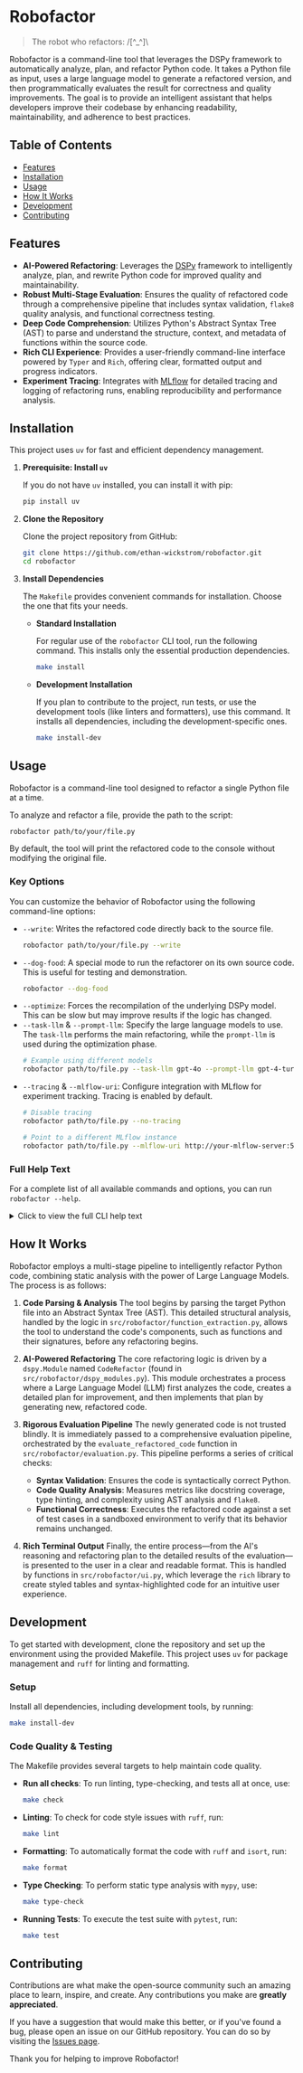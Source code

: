# Robofactor

> The robot who refactors: /[^_^]\

Robofactor is a command-line tool that leverages the DSPy framework to automatically analyze, plan, and refactor Python code. It takes a Python file as input, uses a large language model to generate a refactored version, and then programmatically evaluates the result for correctness and quality improvements. The goal is to provide an intelligent assistant that helps developers improve their codebase by enhancing readability, maintainability, and adherence to best practices.

## Table of Contents

- [Features](#features)
- [Installation](#installation)
- [Usage](#usage)
- [How It Works](#how-it-works)
- [Development](#development)
- [Contributing](#contributing)

## Features

- **AI-Powered Refactoring**: Leverages the [DSPy](https://github.com/stanfordnlp/dspy) framework to intelligently analyze, plan, and rewrite Python code for improved quality and maintainability.
- **Robust Multi-Stage Evaluation**: Ensures the quality of refactored code through a comprehensive pipeline that includes syntax validation, `flake8` quality analysis, and functional correctness testing.
- **Deep Code Comprehension**: Utilizes Python's Abstract Syntax Tree (AST) to parse and understand the structure, context, and metadata of functions within the source code.
- **Rich CLI Experience**: Provides a user-friendly command-line interface powered by `Typer` and `Rich`, offering clear, formatted output and progress indicators.
- **Experiment Tracing**: Integrates with [MLflow](https://mlflow.org/) for detailed tracing and logging of refactoring runs, enabling reproducibility and performance analysis.

## Installation

This project uses `uv` for fast and efficient dependency management.

1.  **Prerequisite: Install `uv`**

    If you do not have `uv` installed, you can install it with pip:
    ```bash
    pip install uv
    ```

2.  **Clone the Repository**

    Clone the project repository from GitHub:
    ```bash
    git clone https://github.com/ethan-wickstrom/robofactor.git
    cd robofactor
    ```

3.  **Install Dependencies**

    The `Makefile` provides convenient commands for installation. Choose the one that fits your needs.

    *   **Standard Installation**

        For regular use of the `robofactor` CLI tool, run the following command. This installs only the essential production dependencies.
        ```bash
        make install
        ```

    *   **Development Installation**

        If you plan to contribute to the project, run tests, or use the development tools (like linters and formatters), use this command. It installs all dependencies, including the development-specific ones.
        ```bash
        make install-dev
        ```

## Usage

Robofactor is a command-line tool designed to refactor a single Python file at a time.

To analyze and refactor a file, provide the path to the script:

```bash
robofactor path/to/your/file.py
```

By default, the tool will print the refactored code to the console without modifying the original file.

### Key Options

You can customize the behavior of Robofactor using the following command-line options:

*   `--write`: Writes the refactored code directly back to the source file.
    ```bash
    robofactor path/to/your/file.py --write
    ```
*   `--dog-food`: A special mode to run the refactorer on its own source code. This is useful for testing and demonstration.
    ```bash
    robofactor --dog-food
    ```
*   `--optimize`: Forces the recompilation of the underlying DSPy model. This can be slow but may improve results if the logic has changed.
*   `--task-llm` & `--prompt-llm`: Specify the large language models to use. The `task-llm` performs the main refactoring, while the `prompt-llm` is used during the optimization phase.
    ```bash
    # Example using different models
    robofactor path/to/file.py --task-llm gpt-4o --prompt-llm gpt-4-turbo
    ```
*   `--tracing` & `--mlflow-uri`: Configure integration with MLflow for experiment tracking. Tracing is enabled by default.
    ```bash
    # Disable tracing
    robofactor path/to/file.py --no-tracing

    # Point to a different MLflow instance
    robofactor path/to/file.py --mlflow-uri http://your-mlflow-server:5000
    ```

### Full Help Text

For a complete list of all available commands and options, you can run `robofactor --help`.

<details>
<summary>Click to view the full CLI help text</summary>

```text
                                                                                                    
 Usage: main [OPTIONS] [PATH]                                                                       
                                                                                                    
 A DSPy-powered tool to analyze, plan, and refactor Python code.                                    
                                                                                                    
                                                                                                    
 Arguments 
 ─────────────────────────────────────────────────────────────────────────────────────────────────── 
   path      [PATH]  Path to the Python file to refactor. [default: None]                         
                                                                                                    
 Options 
 ─────────────────────────────────────────────────────────────────────────────────────────────────── 
 --dog-food                                    Self-refactor the script you are running.          
 --write                                       Write the refactored code back to the file.        
 --optimize                                    Force re-optimization of the DSPy model.           
 --task-llm                              TEXT  Model for the main refactoring task.               
                                               [default:                                          
                                               gemini/gemini-2.5-flash-lite-preview-06-17]        
 --prompt-llm                            TEXT  Model for generating prompts during optimization.  
                                               [default: gemini/gemini-2.5-pro]                   
 --tracing               --no-tracing          Enable MLflow tracing. [default: tracing]          
 --mlflow-uri                            TEXT  MLflow tracking server URI.                        
                                               [default: http://127.0.0.1:5000]                   
 --mlflow-experiment                     TEXT  MLflow experiment name. [default: robofactor]      
 --install-completion                          Install completion for the current shell.          
 --show-completion                             Show completion for the current shell, to copy it  
                                               or customize the installation.                     
 --help                                        Show this message and exit.                        
                                                                                                    

```

</details>

## How It Works

Robofactor employs a multi-stage pipeline to intelligently refactor Python code, combining static analysis with the power of Large Language Models. The process is as follows:

1.  **Code Parsing & Analysis**
    The tool begins by parsing the target Python file into an Abstract Syntax Tree (AST). This detailed structural analysis, handled by the logic in `src/robofactor/function_extraction.py`, allows the tool to understand the code's components, such as functions and their signatures, before any refactoring begins.

2.  **AI-Powered Refactoring**
    The core refactoring logic is driven by a `dspy.Module` named `CodeRefactor` (found in `src/robofactor/dspy_modules.py`). This module orchestrates a process where a Large Language Model (LLM) first analyzes the code, creates a detailed plan for improvement, and then implements that plan by generating new, refactored code.

3.  **Rigorous Evaluation Pipeline**
    The newly generated code is not trusted blindly. It is immediately passed to a comprehensive evaluation pipeline, orchestrated by the `evaluate_refactored_code` function in `src/robofactor/evaluation.py`. This pipeline performs a series of critical checks:
    *   **Syntax Validation**: Ensures the code is syntactically correct Python.
    *   **Code Quality Analysis**: Measures metrics like docstring coverage, type hinting, and complexity using AST analysis and `flake8`.
    *   **Functional Correctness**: Executes the refactored code against a set of test cases in a sandboxed environment to verify that its behavior remains unchanged.

4.  **Rich Terminal Output**
    Finally, the entire process—from the AI's reasoning and refactoring plan to the detailed results of the evaluation—is presented to the user in a clear and readable format. This is handled by functions in `src/robofactor/ui.py`, which leverage the `rich` library to create styled tables and syntax-highlighted code for an intuitive user experience.

## Development

To get started with development, clone the repository and set up the environment using the provided Makefile. This project uses `uv` for package management and `ruff` for linting and formatting.

### Setup

Install all dependencies, including development tools, by running:

```sh
make install-dev
```

### Code Quality & Testing

The Makefile provides several targets to help maintain code quality.

*   **Run all checks**: To run linting, type-checking, and tests all at once, use:
    ```sh
    make check
    ```

*   **Linting**: To check for code style issues with `ruff`, run:
    ```sh
    make lint
    ```

*   **Formatting**: To automatically format the code with `ruff` and `isort`, run:
    ```sh
    make format
    ```

*   **Type Checking**: To perform static type analysis with `mypy`, use:
    ```sh
    make type-check
    ```

*   **Running Tests**: To execute the test suite with `pytest`, run:
    ```sh
    make test
    ```

## Contributing

Contributions are what make the open-source community such an amazing place to learn, inspire, and create. Any contributions you make are **greatly appreciated**.

If you have a suggestion that would make this better, or if you've found a bug, please open an issue on our GitHub repository. You can do so by visiting the [Issues page](https://github.com/ethan-wickstrom/robofactor/issues).

Thank you for helping to improve Robofactor!